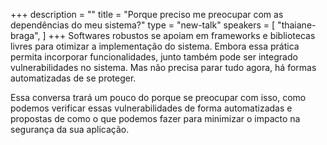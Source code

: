 +++
description = ""
title = "Porque preciso me preocupar com as dependências do meu sistema?"
type = "new-talk"
speakers = [
        "thaiane-braga",
]
+++
Softwares robustos se apoiam em frameworks e bibliotecas livres para otimizar a implementação do sistema. Embora essa prática permita incorporar funcionalidades, junto também pode ser integrado vulnerabilidades no sistema. Mas não precisa parar tudo agora, há formas automatizadas de se proteger.

Essa conversa trará um pouco do porque se preocupar com isso, como podemos verificar essas vulnerabilidades de forma automatizadas e propostas de como o que podemos fazer para minimizar o impacto na segurança da sua aplicação.